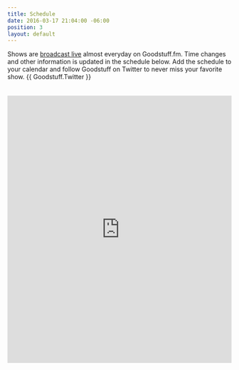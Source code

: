 ```yaml
---
title: Schedule
date: 2016-03-17 21:04:00 -06:00
position: 3
layout: default
---
```


Shows are [broadcast live](/live/) almost everyday on Goodstuff.fm. Time changes and other information is updated in the schedule below. Add the schedule to your calendar and follow Goodstuff on Twitter to never miss your favorite show. {{ Goodstuff.Twitter }}

<iframe frameborder="0" height="600" scrolling="no" src="https://www.google.com/calendar/embed?showTitle=0&height=600&wkst=1&bgcolor=%23FFFFFF&src=ee2j65v51bp0oi1gdh3n8amaqs%40group.calendar.google.com&color=%23711616&ctz=America%2FChicago" style=" border-width:0; margin-top: 20px; " width="100%"></iframe>
